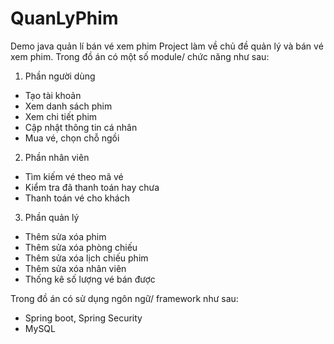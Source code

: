 # QuanLyPhim
Demo java quản lí bán vé xem phim
Project làm về chủ đề quản lý và bán vé xem phim. Trong đồ án có một số module/ chức năng như sau:
1. Phần người dùng
- Tạo tài khoản
- Xem danh sách phim
- Xem chi tiết phim
- Cập nhật thông tin cá nhân
- Mua vé, chọn chỗ ngồi

2. Phần nhân viên
- Tìm kiếm vé theo mã vé
- Kiểm tra đã thanh toán hay chưa
- Thanh toán vé cho khách

3. Phần quản lý
- Thêm sửa xóa phim
- Thêm sửa xóa phòng chiếu
- Thêm sửa xóa lịch chiếu phim
- Thêm sửa xóa nhân viên
- Thống kê số lượng vé bán được

Trong đồ án có sử dụng ngôn ngữ/ framework như sau:
- Spring boot, Spring Security
- MySQL

